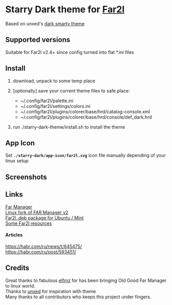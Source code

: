 # Starry Dark theme for [Far2l](https://github.com/elfmz/far2l)

Based on unxed's [dark smarty theme](https://github.com/unxed/far2l-deb/tree/master/themes)

## Supported versions

Suitable for Far2l v2.4+ since config turned into flat *.ini files

## Install

1. download, unpack to some temp place

2. [optionally] save your current theme files to safe place:
	* ~/.config/far2l/palette.ini
	* ~/.config/far2l/settings/colors.ini
	* ~/.config/far2l/plugins/colorer/base/hrd/catalog-console.xml
	* ~/.config/far2l/plugins/colorer/base/hrd/console/def_dark.hrd

3. run ./starry-dark-theme/install.sh to install the theme

## App Icon

Set **```./starry-dark/app-icon/far2l.svg```** icon file manually depending of your linux setup

## Screenshots

## Links

[Far Manager](http://farmanager.com/)<br />
[Linux fork of FAR Manager v2](https://github.com/elfmz/far2l)<br />
[Far2l .deb package for Ubuntu / Mint](https://github.com/unxed/far2l-deb/)<br />
[Some Far2l resources](https://github.com/elfmz/far2l/issues/647)

#### Articles
https://habr.com/ru/news/t/645475/<br />
https://habr.com/ru/post/593451/


## Credits

Great thanks to fabulous [elfmz](https://github.com/elfmz/far2l) for has been bringing Old Good Far Manager to linux world.<br />
Thanks to [unxed](https://github.com/unxed/far2l-deb) for inspiration with theme
<br />
Many thanks to all contributors who keeps this project under fingers.

